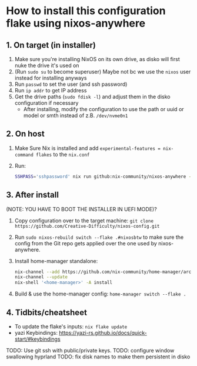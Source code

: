 # How to install this configuration flake using nixos-anywhere

## 1. On target (in installer)

1. Make sure you're installing NixOS on its own drive, as disko will first nuke the drive it's used on
2. (Run `sudo su` to become superuser) Maybe not bc we use the `nixos` user instead for installing anyways
3. Run `passwd` to set the user (and ssh password)
4. Run `ip addr` to get IP address
5. Get the drive paths (`sudo fdisk -l`) and adjust them in the disko configuration if necessary
    - After installing, modify the configuration to use the path or uuid or model or smth instead of z.B. `/dev/nvme0n1`

## 2. On host

1. Make Sure Nix is installed and add `experimental-features = nix-command flakes` to the `nix.conf`
2. Run:

    ```bash
    SSHPASS='sshpassword' nix run github:nix-community/nixos-anywhere -- --generate-hardware-config nixos-generate-config ./hosts/nixosbtw/hardware-configuration.nix --flake '.#nixosbtw' --env-password 'sshpassword' --build-on remote --target-host nixos@192.168.0.100
    ```

## 3. After install

(NOTE: YOU HAVE TO BOOT THE INSTALLER IN UEFI MODE)?

1. Copy configuration over to the target machine: `git clone https://github.com/Creative-Difficulty/nixos-config.git`
2. Run `sudo nixos-rebuild switch --flake .#nixosbtw` to make sure the config from the Git repo gets applied over the one used by nixos-anywhere.
3. Install home-manager standalone:

    ```bash
    nix-channel --add https://github.com/nix-community/home-manager/archive/master.tar.gz home-manager
    nix-channel --update
    nix-shell '<home-manager>' -A install
    ```

4. Build & use the home-manager config: `home-manager switch --flake .`

## 4. Tidbits/cheatsheet

- To update the flake's inputs: `nix flake update`
- yazi Keybindings: <https://yazi-rs.github.io/docs/quick-start/#keybindings>

TODO: Use git ssh with public/private keys.
TODO: configure window swallowing hyprland
TODO: fix disk names to make them persistent in disko
